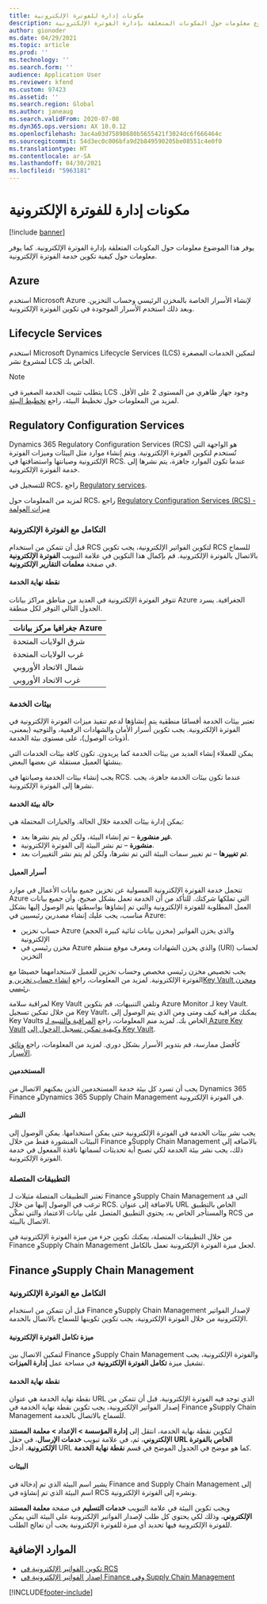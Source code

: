 ```yaml
---
title: مكونات إدارة للفوترة الإلكترونية
description: يوفر هذا الموضوع معلومات حول المكونات المتعلقة بإدارة الفوترة الإلكترونية.
author: gionoder
ms.date: 04/29/2021
ms.topic: article
ms.prod: ''
ms.technology: ''
ms.search.form: ''
audience: Application User
ms.reviewer: kfend
ms.custom: 97423
ms.assetid: ''
ms.search.region: Global
ms.author: janeaug
ms.search.validFrom: 2020-07-08
ms.dyn365.ops.version: AX 10.0.12
ms.openlocfilehash: 3ac4a03d75898680b5655421f3024dc6f666464c
ms.sourcegitcommit: 54d3ec0c006bfa9d2b849590205be08551c4e0f0
ms.translationtype: HT
ms.contentlocale: ar-SA
ms.lasthandoff: 04/30/2021
ms.locfileid: "5963181"
---
```

# <a name="electronic-invoicing-administration-components"></a>مكونات إدارة للفوترة الإلكترونية

[!include [banner](../includes/banner.md)]


يوفر هذا الموضوع معلومات حول المكونات المتعلقة بإدارة الفوترة الإلكترونية. كما يوفر معلومات حول كيفية تكوين خدمة الفوترة الإلكترونية.

## <a name="azure"></a>Azure

استخدم Microsoft Azure لإنشاء الأسرار الخاصة بالمخزن الرئيسي وحساب التخزين. وبعد ذلك استخدم الأسرار الموجودة في تكوين الفوترة الإلكترونية.

## <a name="lifecycle-services"></a>Lifecycle Services

استخدم Microsoft Dynamics Lifecycle Services (LCS) لتمكين الخدمات المصغرة لمشروع نشر LCS الخاص بك.

> [!NOTE]
> يتطلب تثبيت الخدمة الصغيرة في LCS وجود جهاز ظاهري من المستوى 2 على الأقل. لمزيد من المعلومات حول تخطيط البيئة، راجع [تخطيط البيئة](../../fin-ops-core/fin-ops/imp-lifecycle/environment-planning.md).
 

## <a name="regulatory-configuration-services"></a>Regulatory Configuration Services

Dynamics 365 Regulatory Configuration Services (RCS) هو الواجهة التي تُستخدم لتكوين الفوترة الإلكترونية. ويتم إنشاء موارد مثل البيئات وميزات الفوترة الإلكترونية وصيانتها واستضافتها في RCS. عندما تكون الموارد جاهزة، يتم نشرها إلى خدمة الفوترة الإلكترونية.

للتسجيل في RCS، راجع [Regulatory services](https://marketing.configure.global.dynamics.com/).

لمزيد من المعلومات حول RCS، راجع [Regulatory Configuration Services (RCS) - ميزات العولمة](rcs-globalization-feature.md)

### <a name="integration-with-electronic-invoicing"></a>التكامل مع الفوترة الإلكترونية 

قبل أن تتمكن من استخدام RCS لتكوين الفواتير الإلكترونية، يجب تكوين RCS للسماح بالاتصال بالفوترة الإلكترونية. قم بإكمال هذا التكوين في علامة التبويب **الفوترة الإلكترونية** في صفحة **معلمات التقارير الإلكترونية**.

#### <a name="service-endpoint"></a>نقطة نهاية الخدمة

تتوفر الفوترة الإلكترونية في العديد من مناطق مراكز بيانات Azure الجغرافية. يسرد الجدول التالي التوفر لكل منطقة.

| جغرافيا مركز بيانات Azure |
|----------------------------|
| شرق الولايات المتحدة                    |
| غرب الولايات المتحدة                    |
| شمال الاتحاد الأوروبي                   |
| غرب الاتحاد الأوروبي                    |

### <a name="service-environments"></a>بيئات الخدمة

تعتبر بيئات الخدمة أقسامًا منطقية يتم إنشاؤها لدعم تنفيذ ميزات الفوترة الإلكترونية في الفوترة الإلكترونية. يجب تكوين أسرار الأمان والشهادات الرقمية، والتوجيه (بمعنى، أذونات الوصول)، على مستوى بيئة الخدمة.

يمكن للعملاء إنشاء العديد من بيئات الخدمة كما يريدون. تكون كافة بيئات الخدمات التي ينشئها العميل مستقلة عن بعضها البعض.

يجب إنشاء بيئات الخدمة وصيانتها في RCS. عندما تكون بيئات الخدمة جاهزة، يجب نشرها إلى الفوترة الإلكترونية.

#### <a name="service-environment-status"></a>حالة بيئة الخدمة

يمكن إدارة بيئات الخدمة خلال الحالة. والخيارات المحتملة هي:

- **غير منشورة** – تم إنشاء البيئة، ولكن لم يتم نشرها بعد.
- **منشورة** – تم نشر البيئة إلى الفوترة الإلكترونية.
- **تم تغييرها** – تم تغيير سمات البيئة التي تم نشرها، ولكن لم يتم نشر التغييرات بعد.

#### <a name="customer-secrets"></a>أسرار العميل

تتحمل خدمة الفوترة الإلكترونية المسولية عن تخزين جميع بيانات الأعمال في موارد Azure التي تملكها شركتك. للتأكد من أن الخدمة تعمل بشكل صحيح، وأن جميع بيانات العمل المطلوبة للفوترة الإلكترونية والتي تم إنشاؤها بواسطتها يتم الوصول إليها بشكل مناسب، يجب عليك إنشاء مصدرين رئيسيين في Azure:

- حساب تخزين Azure (مخزن بيانات ثنائية كبيرة الحجم) والذي يخزن الفواتير الإلكترونية
- مخزن رئيسي في Azure والذي يخزن الشهادات ومعرف موقع منتظم (URI) لحساب التخزين


يجب تخصيص مخزن رئيسي مخصص وحساب تخزين للعميل لاستخدامهما خصيصًا مع الفوترة الإلكترونية. لمزيد من المعلومات، راجع [إنشاء حساب تخزين وKey Vault ومخزن رئيسي](e-invoicing-create-azure-storage-account-key-vault.md).

لمراقبة سلامة Key Vault وتلقي التنبيهات، قم بتكوين Azure Monitor لـ key Vault. من خلال تمكين تسجيل Key Vault، يمكنك مراقبة كيف ومتى ومن الذي يتم الوصول إلى Key Vaults الخاص بك. لمزيد منم المعلومات، راجع [المراقبة والتنبيه لـ Azure Key Vault](/azure/key-vault/general/alert) و[كيفية تمكين تسجيل الدخول إلى Key Vault](/azure/key-vault/general/howto-logging?tabs=azure-cli).

كأفضل ممارسة، قم بتدوير الأسرار بشكل دوري. لمزيد من المعلومات، راجع [وثائق الأسرار](/azure/key-vault/secrets/).

#### <a name="users"></a>المستخدمين

يجب أن تسرد كل بيئة خدمة المستخدمين الذين يمكنهم الاتصال من Dynamics 365 Finance وDynamics 365 Supply Chain Management في الفوترة الإلكترونية.

#### <a name="publication"></a>النشر

يجب نشر بيئات الخدمة في الفوترة الإلكترونية حتى يمكن استخدامها. يمكن الوصول إلى البيئات المنشورة فقط من خلال Finance وSupply Chain Management بالاضافه إلى ذلك، يجب نشر بيئة الخدمة لكي تصبح أية تحديثات لسماتها نافذة المفعول في خدمة الفوترة الإلكترونية.

### <a name="connected-applications"></a>التطبيقات المتصلة

تعتبر التطبيقات المتصلة مثيلات لـ Finance وSupply Chain Management التي قد ترغب في الوصول إليها من خلال RCS. بالاضافة إلى عنوان URL الخاص بالتطبيق والمستأجر الخاص به، يحتوي التطبيق المتصل على بيانات الاعتماد والتي تمكّن RCS من الاتصال بالبيئة.

من خلال التطبيقات المتصلة، يمكنك تكوين جزء من ميزة الفوترة الإلكترونية في Finance وSupply Chain Management لجعل ميزة الفوترة الإلكترونية تعمل بالكامل.

## <a name="finance-and-supply-chain-management"></a>Finance وSupply Chain Management

### <a name="integration-with-electronic-invoicing"></a>التكامل مع الفوترة الإلكترونية

قبل أن تتمكن من استخدام Finance وSupply Chain Management لإصدار الفواتير الإلكترونية من خلال الفوترة الإلكترونية، يجب تكوين تكوينها للسماح بالاتصال بالخدمة.

#### <a name="electronic-invoicing-integration-feature"></a>ميزة تكامل الفوترة الإلكترونية

لتمكين الاتصال بين Finance وSupply Chain Management والفوترة الإلكترونية، يجب تشغيل ميزة **تكامل الفوترة الإلكترونية** في مساحة عمل **إدارة الميزات**.

#### <a name="service-endpoint"></a>نقطة نهاية الخدمة

نقطة نهاية الخدمة هي عنوان URL الذي توجد فيه الفوترة الإلكترونية. قبل أن تتمكن من إصدار الفواتير الإلكترونية، يجب تكوين نقطة نهاية الخدمة في Finance وSupply Chain Management للسماح بالاتصال بالخدمة.

لتكوين نقطة نهاية الخدمة، انتقل إلى **إدارة المؤسسة \> الإعداد \> معلمة المستند الإلكتروني**، ثم، في علامة تبويب **خدمات الإرسال**، في حقل **URL الخاص بالفوترة الإلكترونية**، أدخل URL كما هو موضح في الجدول الموضح في قسم **نقطة نهاية الخدمة**.

#### <a name="environments"></a>البيئات

يشير اسم البيئة الذي تم إدخالة في Finance and Supply Chain Management إلى اسم البيئة الذي تم إنشاؤه في RCS ونشره إلى الفوترة الإلكترونية.

ويجب تكوين البيئة في علامة التبويب **خدمات التسليم** في صفحة **معلمة المستند الإلكتروني**، وذلك لكي يحتوي كل طلب لإصدار الفواتير الإلكترونية على البيئة التي يمكن للفوترة الإلكترونية فيها تحديد أي ميزة للفوترة الإلكترونية يجب أن تعالج الطلب.

## <a name="additional-resources"></a>الموارد الإضافية

- [تكوين الفواتير الإلكترونية في RCS](e-invoicing-configuration-rcs.md)
- [إصدار الفواتير الإلكترونية في Finance وفي Supply Chain Management](e-invoicing-issuing-electronic-invoices-finance-supply-chain-management.md)


[!INCLUDE[footer-include](../../includes/footer-banner.md)]
